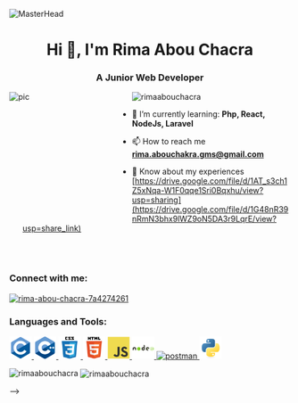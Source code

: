 ![MasterHead](https://user-images.githubusercontent.com/95478989/198955082-6e78ebb5-e1e4-49f9-8d32-6e5af3984dcd.gif)

<h1 align="center">Hi 👋, I'm Rima Abou Chacra</h1>
<h3 align="center">A Junior Web Developer</h3>

<img align="left" src="https://i.pinimg.com/originals/e4/3b/30/e43b30464e7f8dfd8af62ab84909f436.png" alt="pic" width="220" height="220">


<p align="left"> <img src="https://komarev.com/ghpvc/?username=rimaabouchacra&label=Profile%20views&color=0e75b6&style=flat" alt="rimaabouchacra" /> </p>

- 🌱 I’m currently learning: **Php, React, NodeJs, Laravel**

- 📫 How to reach me **rima.abouchakra.gms@gmail.com**

- 📄 Know about my experiences [https://drive.google.com/file/d/1AT_s3ch1Z5xNqa-W1F0qqe1Sri0Bqxhu/view?usp=sharing](https://drive.google.com/file/d/1G48nR39nRmN3bhx9lWZ9oN5DA3r9LqrE/view?usp=share_link)

<br><br><h3 align="left">Connect with me:</h3>
<p align="left">
<a href="https://www.linkedin.com/in/rima-abou-chacra/" target="blank"><img align="center" src="https://raw.githubusercontent.com/rahuldkjain/github-profile-readme-generator/master/src/images/icons/Social/linked-in-alt.svg" alt="rima-abou-chacra-7a4274261" height="30" width="40" /></a>


<h3 align="left">Languages and Tools:</h3>
<p align="left"> <a href="https://www.cprogramming.com/" target="_blank" rel="noreferrer"> <img src="https://raw.githubusercontent.com/devicons/devicon/master/icons/c/c-original.svg" alt="c" width="40" height="40"/> </a> <a href="https://www.w3schools.com/cpp/" target="_blank" rel="noreferrer"> <img src="https://raw.githubusercontent.com/devicons/devicon/master/icons/cplusplus/cplusplus-original.svg" alt="cplusplus" width="40" height="40"/> </a> <a href="https://www.w3schools.com/css/" target="_blank" rel="noreferrer"> <img src="https://raw.githubusercontent.com/devicons/devicon/master/icons/css3/css3-original-wordmark.svg" alt="css3" width="40" height="40"/> </a> <a href="https://www.w3.org/html/" target="_blank" rel="noreferrer"> <img src="https://raw.githubusercontent.com/devicons/devicon/master/icons/html5/html5-original-wordmark.svg" alt="html5" width="40" height="40"/> </a> <a href="https://developer.mozilla.org/en-US/docs/Web/JavaScript" target="_blank" rel="noreferrer"> <img src="https://raw.githubusercontent.com/devicons/devicon/master/icons/javascript/javascript-original.svg" alt="javascript" width="40" height="40"/> </a> <a href="https://nodejs.org" target="_blank" rel="noreferrer"> <img src="https://raw.githubusercontent.com/devicons/devicon/master/icons/nodejs/nodejs-original-wordmark.svg" alt="nodejs" width="40" height="40"/> </a> <a href="https://postman.com" target="_blank" rel="noreferrer"> <img src="https://www.vectorlogo.zone/logos/getpostman/getpostman-icon.svg" alt="postman" width="40" height="40"/> </a> <a href="https://www.python.org" target="_blank" rel="noreferrer"> <img src="https://raw.githubusercontent.com/devicons/devicon/master/icons/python/python-original.svg" alt="python" width="40" height="40"/> </a> </p>

<p><img align="left" src="https://github-readme-stats.vercel.app/api/top-langs?username=rimaabouchacra&show_icons=true&locale=en&layout=compact" alt="rimaabouchacra" /></p>

<p>&nbsp;<img align="center" src="https://github-readme-stats.vercel.app/api?username=rimaabouchacra&show_icons=true&locale=en" alt="rimaabouchacra" /></p>

-->
